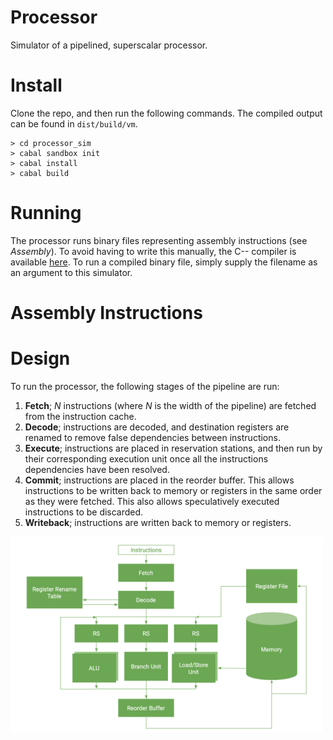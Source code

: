# Processor
Simulator of a pipelined, superscalar processor. 

# Install 

Clone the repo, and then run the following commands. The compiled output can be found in `dist/build/vm`.

```
> cd processor_sim
> cabal sandbox init
> cabal install
> cabal build
```

# Running
The processor runs binary files representing assembly instructions (see *Assembly*). To avoid having to write this manually, the C-- compiler is available [here](https://github.com/BakerSmithA/c--compiler). To run a compiled binary file, simply supply the filename as an argument to this simulator.

# Assembly Instructions

# Design
To run the processor, the following stages of the pipeline are run:

1. **Fetch**; *N* instructions (where *N* is the width of the pipeline) are fetched from the instruction cache.
2. **Decode**; instructions are decoded, and destination registers are renamed to remove false dependencies between instructions.
3. **Execute**; instructions are placed in reservation stations, and then run by their corresponding execution unit once all the instructions dependencies have been resolved.
4. **Commit**; instructions are placed in the reorder buffer. This allows instructions to be written back to memory or registers in the same order as they were fetched. This also allows speculatively executed instructions to be discarded.
5. **Writeback**; instructions are written back to memory or registers.

<img src="images/design.png" width="500">
